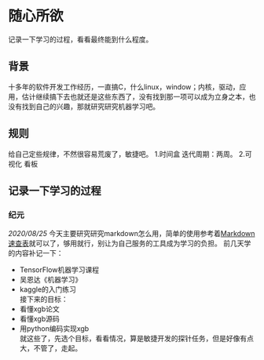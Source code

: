 # 随心所欲
记录一下学习的过程，看看最终能到什么程度。
## 背景
十多年的软件开发工作经历，一直搞C，什么linux，window；内核，驱动，应用，估计继续搞下去也就还是这些东西了，没有找到那一项可以成为立身之本，也没有找到自己的兴趣，那就研究研究机器学习吧。
## 规则
给自己定些规律，不然很容易荒废了，敏捷吧。
  1.时间盒
    迭代周期：两周。
  2.可视化
    看板 

## 记录一下学习的过程
### 纪元 
*2020/08/25*
今天主要研究研究markdown怎么用，简单的使用参考着[Markdown速查表](https://www.markdown.xyz/cheat-sheet/)就可以了，够用就行，别让为自己服务的工具成为学习的负担。
前几天学的内容补记一下：
  - TensorFlow机器学习课程
  - 吴恩达《机器学习》
  - kaggle的入门练习  
接下来的目标：
  - 看懂xgb论文
  - 看懂xgb源码
  - 用python编码实现xgb  
就这些了，先选个目标，看看情况，算是敏捷开发的探针任务，但是好像有点大，不管了，走起。
